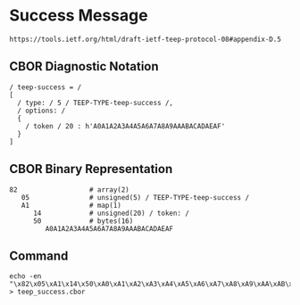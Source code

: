 <!--
 Copyright (c) 2020 SECOM CO., LTD. All Rights reserved.

 SPDX-License-Identifier: BSD-2-Clause
-->

# Success Message
    https://tools.ietf.org/html/draft-ietf-teep-protocol-08#appendix-D.5

## CBOR Diagnostic Notation
~~~~
/ teep-success = /
[
  / type: / 5 / TEEP-TYPE-teep-success /,
  / options: /
  {
    / token / 20 : h'A0A1A2A3A4A5A6A7A8A9AAABACADAEAF'
  }
]
~~~~


## CBOR Binary Representation
~~~~
82                  # array(2)
   05               # unsigned(5) / TEEP-TYPE-teep-success /
   A1               # map(1)
      14            # unsigned(20) / token: /
      50            # bytes(16)
         A0A1A2A3A4A5A6A7A8A9AAABACADAEAF
~~~~


## Command
    echo -en "\x82\x05\xA1\x14\x50\xA0\xA1\xA2\xA3\xA4\xA5\xA6\xA7\xA8\xA9\xAA\xAB\xAC\xAD\xAE\xAF" > teep_success.cbor
